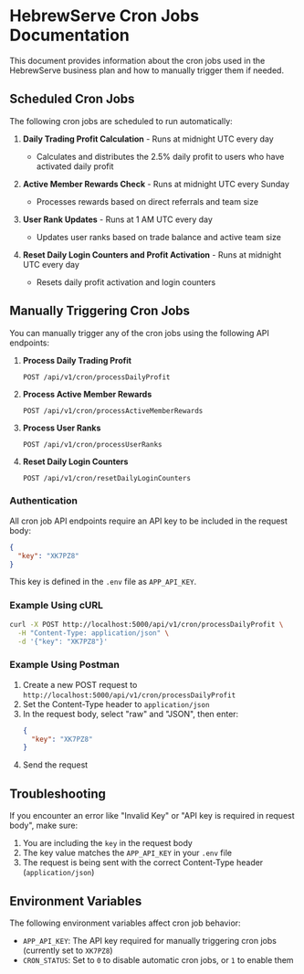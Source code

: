 # HebrewServe Cron Jobs Documentation

This document provides information about the cron jobs used in the HebrewServe business plan and how to manually trigger them if needed.

## Scheduled Cron Jobs

The following cron jobs are scheduled to run automatically:

1. **Daily Trading Profit Calculation** - Runs at midnight UTC every day
   - Calculates and distributes the 2.5% daily profit to users who have activated daily profit

2. **Active Member Rewards Check** - Runs at midnight UTC every Sunday
   - Processes rewards based on direct referrals and team size

3. **User Rank Updates** - Runs at 1 AM UTC every day
   - Updates user ranks based on trade balance and active team size

4. **Reset Daily Login Counters and Profit Activation** - Runs at midnight UTC every day
   - Resets daily profit activation and login counters

## Manually Triggering Cron Jobs

You can manually trigger any of the cron jobs using the following API endpoints:

1. **Process Daily Trading Profit**
   ```
   POST /api/v1/cron/processDailyProfit
   ```

2. **Process Active Member Rewards**
   ```
   POST /api/v1/cron/processActiveMemberRewards
   ```

3. **Process User Ranks**
   ```
   POST /api/v1/cron/processUserRanks
   ```

4. **Reset Daily Login Counters**
   ```
   POST /api/v1/cron/resetDailyLoginCounters
   ```

### Authentication

All cron job API endpoints require an API key to be included in the request body:

```json
{
  "key": "XK7PZ8"
}
```

This key is defined in the `.env` file as `APP_API_KEY`.

### Example Using cURL

```bash
curl -X POST http://localhost:5000/api/v1/cron/processDailyProfit \
  -H "Content-Type: application/json" \
  -d '{"key": "XK7PZ8"}'
```

### Example Using Postman

1. Create a new POST request to `http://localhost:5000/api/v1/cron/processDailyProfit`
2. Set the Content-Type header to `application/json`
3. In the request body, select "raw" and "JSON", then enter:
   ```json
   {
     "key": "XK7PZ8"
   }
   ```
4. Send the request

## Troubleshooting

If you encounter an error like "Invalid Key" or "API key is required in request body", make sure:

1. You are including the `key` in the request body
2. The key value matches the `APP_API_KEY` in your `.env` file
3. The request is being sent with the correct Content-Type header (`application/json`)

## Environment Variables

The following environment variables affect cron job behavior:

- `APP_API_KEY`: The API key required for manually triggering cron jobs (currently set to `XK7PZ8`)
- `CRON_STATUS`: Set to `0` to disable automatic cron jobs, or `1` to enable them
